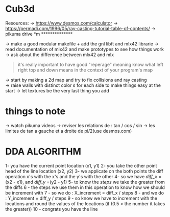 # Cub3d
Resources:
 -> https://www.desmos.com/calculator
 -> https://permadi.com/1996/05/ray-casting-tutorial-table-of-contents/
 -> pikuma drive
*m    **************

-> make a good modular makefile + add the gnl libft and mlx42 librarie 
-> read documentation of mlx42 and make prototypes to see how things work
-> ask about the difference between mlx42 and mlx

> it's really important to have good "reperage" meaning know what left right top and down means in the context of your program's map  

-> start by making a 2d map and try to fix collisions and ray casting  
-> raise walls with distinct color   s for each side to make things easy at the start
-> let textures be the very last thing you add

# things to note

-> watch pikuma videos
-> reviser les relations de : tan / cos / sin
-> les limites de tan a gauche et a droite de pi/2(use desmos.com)

# DDA ALGORITHM

1- you have the current point location (x1, y1)
2- you take the other point head of the line location (x2, y2)
3- we applicate on the both points the diff operation x's with the x's and the y's with the other
4- so we have *diff_x*  = (x2 - x1), and *diff_y* =(y2 - y1) 
5- to know the *steps* we take the greater from the diffs 
6 -  the steps we use them in this operation to know how we should be increment with
7 - so we do :  X_increment = diff_x / steps
8 - and  we do :  Y_increment = diff_y / steps
9 - so know we have to increment with the locations and round the values of the locations (if (0.5 < the number it takes the greater))
10 - congrats you have the line 